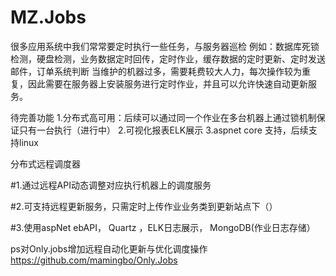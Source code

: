 # MZ.Jobs

很多应用系统中我们常常要定时执行一些任务，与服务器巡检
例如：数据库死锁检测，硬盘检测，业务数据定时回传，定时作业，缓存数据的定时更新、定时发送邮件，订单系统判断
当维护的机器过多，需要耗费较大人力，每次操作较为重复，因此需要在服务器上安装服务进行定时作业，并且可以允许快速自动更新服务。
 
待完善功能
1.分布式高可用：后续可以通过同一个作业在多台机器上通过锁机制保证只有一台执行（进行中）
2.可视化报表ELK展示
3.aspnet core 支持，后续支持linux

 

 
分布式远程调度器

#1.通过远程API动态调整对应执行机器上的调度服务

#2.可支持远程更新服务，只需定时上传作业业务类到更新站点下（）

#3.使用aspNet ebAPI， Quartz ，ELK日志展示， MongoDB(作业日志存储）



ps对Only.jobs增加远程自动化更新与优化调度操作
https://github.com/mamingbo/Only.Jobs
